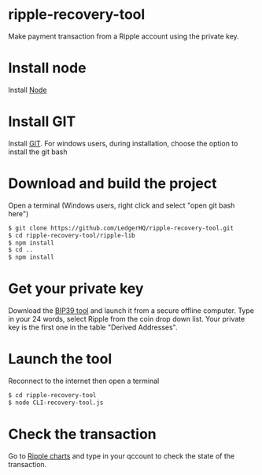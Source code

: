  # ripple-recovery-tool
Make payment transaction from a Ripple account using the private key.

 
# Install node
Install [Node](https://nodejs.org/en/)

# Install GIT
Install [GIT](https://git-scm.com/).
For windows users, during installation, choose the option to install the git bash

# Download and build the project
Open a terminal (Windows users, right click and select "open git bash here")
```sh
$ git clone https://github.com/LedgerHQ/ripple-recovery-tool.git
$ cd ripple-recovery-tool/ripple-lib
$ npm install
$ cd ..
$ npm install
```

# Get your private key
Download the [BIP39 tool](https://github.com/iancoleman/bip39/raw/master/bip39-standalone.html) and launch it from a secure offline computer. Type in your 24 words, select Ripple from the coin drop down list. Your private key is the first one in the table "Derived Addresses".

# Launch the tool
Reconnect to the internet then open a terminal
```sh
$ cd ripple-recovery-tool
$ node CLI-recovery-tool.js
```

# Check the transaction
Go to [Ripple charts](https://xrpcharts.ripple.com/#/graph) and type in your qccount to check the state of the transaction.
